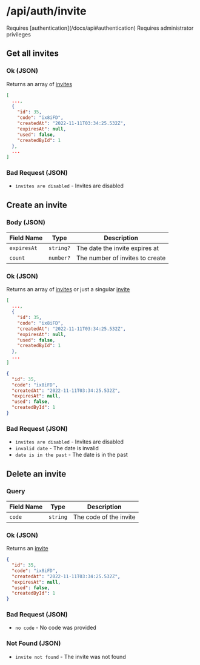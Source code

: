 # /api/auth/invite

<Alert type="info">
  Requires [authentication](/docs/api#authentication)
</Alert>

<Alert type="info">
  Requires administrator privileges
</Alert>

## <APIBadge type="GET" /> Get all invites

### <APIBadge type="200" /> Ok (JSON)

Returns an array of [invites](/docs/api/models/invite)

```json
[
  ...,
  {
    "id": 35,
    "code": "ix8iFD",
    "createdAt": "2022-11-11T03:34:25.532Z",
    "expiresAt": null,
    "used": false,
    "createdById": 1
  },
  ...
]
```

### <APIBadge type="400" /> Bad Request (JSON)

- `invites are disabled` - Invites are disabled

## <APIBadge type="POST" /> Create an invite

### Body (JSON)

| Field Name  | Type      | Description                     |
| ----------- | --------- | ------------------------------- |
| `expiresAt` | `string?` | The date the invite expires at  |
| `count`     | `number?` | The number of invites to create |

### <APIBadge type="200" /> Ok (JSON)

Returns an array of [invites](/docs/api/models/invite) or just a singular [invite](/docs/api/models/invite)

```json
[
  ...,
  {
    "id": 35,
    "code": "ix8iFD",
    "createdAt": "2022-11-11T03:34:25.532Z",
    "expiresAt": null,
    "used": false,
    "createdById": 1
  },
  ...
]
```

```json
{
  "id": 35,
  "code": "ix8iFD",
  "createdAt": "2022-11-11T03:34:25.532Z",
  "expiresAt": null,
  "used": false,
  "createdById": 1
}
```

### <APIBadge type="400" /> Bad Request (JSON)

- `invites are disabled` - Invites are disabled
- `invalid date` - The date is invalid
- `date is in the past` - The date is in the past

## <APIBadge type="DELETE" /> Delete an invite

### Query

| Field Name | Type     | Description            |
| ---------- | -------- | ---------------------- |
| `code`     | `string` | The code of the invite |

### <APIBadge type="200" /> Ok (JSON)

Returns an [invite](/docs/api/models/invite)

```json
{
  "id": 35,
  "code": "ix8iFD",
  "createdAt": "2022-11-11T03:34:25.532Z",
  "expiresAt": null,
  "used": false,
  "createdById": 1
}
```

### <APIBadge type="400" /> Bad Request (JSON)

- `no code` - No code was provided

### <APIBadge type="404" /> Not Found (JSON)

- `invite not found` - The invite was not found
